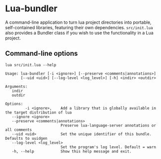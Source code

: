 

# Lua-bundler

A command-line application to turn lua project directories into portable, self-contained libraries, featuring their own dependencies. `src/init.lua` also provides a Bundler class if you wish to use the functionality in a Lua project.

## Command-line options

`lua src/init.lua --help`

```
Usage: lua-bundler [-i <ignore>] [--preserve <comments|annotations>]
       [--uid <uid>] [--log-level <log_level>] [-h] <indir> <outdir>

Arguments:
   indir
   outdir

Options:
         -i <ignore>,    Add a library that is globally available in the target distribution of lua
   --ignore <ignore>
   --preserve <comments|annotations>
                         Preserve lua-language-server annotations or all comments
   --uid <uid>           Set the unique identifier of this bundle. Defaults to uuidgen
   --log-level <log_level>
                         Set the program's log level. Default = warn
   -h, --help            Show this help message and exit.
```